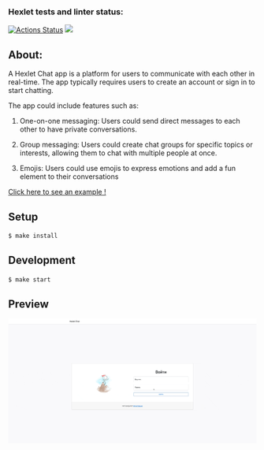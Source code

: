 ### Hexlet tests and linter status:

[![Actions Status](https://github.com/nightshiftmaster/frontend-project-12/workflows/hexlet-check/badge.svg)](https://github.com/nightshiftmaster/frontend-project-12/actions)
<a href="https://codeclimate.com/github/nightshiftmaster/frontend-project-12/maintainability"><img src="https://api.codeclimate.com/v1/badges/f16f950565bd63490a1d/maintainability" /></a>

## About:

A Hexlet Chat app is a platform for users to communicate with each other in real-time. The app typically requires users to create an account or sign in to start chatting.

The app could include features such as:

1. One-on-one messaging: Users could send direct messages to each other to have private conversations.

2. Group messaging: Users could create chat groups for specific topics or interests, allowing them to chat with multiple people at once.

3. Emojis: Users could use emojis to express emotions and add a fun element to their conversations


[Click here to see an example !](https://frontend-project-12-enn8y01ru-nightshiftmaster.vercel.app/login)


## Setup

```sh
$ make install
```

## Development

```sh
$ make start
```

## Preview
![image](Demo.gif)
